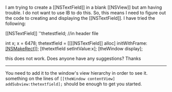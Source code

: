 I am trying to create a [[NSTextField]] in a blank [[NSView]] but am having trouble.  I do not want to use IB to do this.  So, this means I need to figure out the code to creating and displaying the [[NSTextField]].  I have tried the following:

[[NSTextField]] ''thetestfield;   //in header file

int x;
x = 6478;
thetextfield = [[[[NSTextField]] alloc] initWithFrame:[[NSMakeRect]](10,10,20,80)];
[thetextfield setIntValue:x];
[theWindow display];

this does not work.  Does anyone have any suggestions?  Thanks

----

You need to add it to the window's view hierarchy in order to see it. something on the lines of <code>[[theWindow contentView] addSubview:thetextfield];</code> should be enough to get you started.